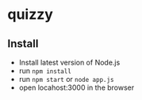 # quizzy


## Install

  * Install latest version of Node.js
  * run `npm install`
  * run `npm start` or `node app.js`
  * open locahost:3000 in the browser
